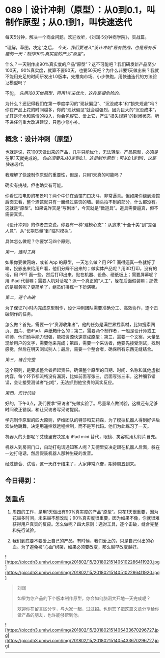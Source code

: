 # 089｜设计冲刺（原型）：从0到0.1，叫制作原型；从0.1到1，叫快速迭代

每天5分钟，解决一个商业问题。欢迎收听，《刘润·5分钟商学院》，实战篇。

“理解，草图，决定”之后， *今天，我们要进入“设计冲刺”最有挑战，也是最有乐趣的一天：制作90%真实度的产品“原型”。*

什么？一天制作出90%真实度的产品“原型”？这不可能吧？我们研发新产品至少100天，90%真实度，就算不要90天，也要50天吧？为什么非要1天做出来？我就不能用充足的时间研发出1.0版本，先推向市场、小步快跑，用快速迭代的方法验证模型吗？

不能。 *先用100天做原型，再用1年来优化，这样是很危险的。*

为什么？还记得我们在第一季度学习的“现状偏见”、“沉没成本”和“损失规避”吗？你在产品上花的时间越多，你的“现状偏见”就会越强烈，因为巨大的“沉没成本”，尤其是汗水和感情的投入，你会包容它、爱上它，产生“损失规避”的封闭状态，听不进任何重大改进建议，只愿小修小补。

## 概念：设计冲刺（原型）

也就是说，花100天做出来的产品，几乎只能优化，无法转型。产品原型，必须是在第1天就完成的。 *你必须要先从0走到0.1，这是制作原型；再从0.1走到1，这是快速迭代。*

我理解了快速制作原型的重要性，但是，只用1天真的可能吗？

确实有挑战，但也确实有可能。

你看过拍电影的布景吗？两个牛仔在酒馆门口决斗，非常逼真。但如果你绕到酒馆后面去看，整个酒馆就只有一面经过装饰的墙。镜头拍不到的部分，什么都没有。这就是“原型”。如果说昨天是“写剧本”，今天就是“做道具”。道具需要逼真，但不需要真实。

《设计冲刺》的作者杰克说，你要有一种“建模心态”：从追求“十全十美”到“差强人意”，从“长期质量”到“临时模拟”。

具体怎么做呢？你要学习四个原则。

 *第一，选对工具*

如果你要做网站，或者 App 的原型，一天怎么做？用 PPT 画得逼真一些就好了嘛，投影出来给用户看，他们分辨不出来的；做实体产品呢？用3D打印，没有的话，用 PPT 画一些，然后打印出来，贴在机器、设备、硬纸板上；需要屏幕呢？用 iPad 代替嘛；需要人机对话呢？派一个真正的“人工”，躲在后面假装嘛；那做的是服务呢？更简单了，组员们排练一下扮演嘛。

 *第二，逐个击破*

为了保证7小时内完成原型制作，设计冲刺团队需要准确分工、高效协作，逐个击破制作的任务。

怎么做？首先，需要一个“资源收集者”，他的任务是满世界找素材，比如搜索网页、图片、借iPad、弄纸箱什么的；第二，需要两个制作者，一般是设计师或工程师，他们动手能力很强，能把资源快速搭成原型；第三，需要一个文案，大量呈现给用户的文字，需要他来完成；第四，需要一个采访者，他要先接受测试，找到感觉，然后在明天测试别人；最后，需要一个整合者，确保所有东西无缝结合。

 *第三，缝合完整*

这个原则，是要求整合者担起责任，确保整个原型的日期、时间、名称和其他虚拟内容，每个环节都流畅没有漏洞，比如前面写张三，后面写张三丰，这种细节错误，会让接受测试者“出戏”，无法抓到他宝贵的真实反应。

 *第四，先行试验*

好的，下午3点，我们要拿“采访者”先做实验了。尽量早点做试验，这样还有足够时间改正错误，和让采访者写采访提纲。

学完制作原型的四大原则，萨维团队的特莎和艾莉森，为了模拟机器人得到好评后欢快地跳舞，决定用遥控器远程控制，而不是写代码。他们为此练习了一天。

机器人的头部呢？艾德里安决定用 iPad mini 替代，眼镜、笑容就用幻灯片冒充。

机器人到房间门口，自动打电话通知客人呢？艾德里安决定跟在机器人后面，躲在一边打电话，然后假装机器人那种生硬的发音。

经过缝合、试验，这一天终于结束了，大家非常兴奋，期待周五到来。

## 今日得到：

## 划重点

1. 周四的工作，是用1天做出有90%真实度的产品“原型”。只花1天很重要，因为花越多时间，未来越不想改动；90%真实度很重要，因为如果不像，你就很难获得用户真实的反应。怎么做呢？四大原则：选对工具，逐个击破，缝合完整和先行试验。

2. 我们到底要不要爱上自己的产品。有时候，我们爱上的，只是自己付出的心血。为了避免被“心血”绑架，如果必须要改变，那么越早改变越好。

![https://piccdn3.umiwi.com/img/201802/15/201802151405102286411920.jpg](https://piccdn3.umiwi.com/img/201802/15/201802151405102286411920.jpg)

> 刘润
> 
> 如果为你产品的下个版本制作原型，你会如何脑洞大开地一天完成呢？
> 
> 欢迎你在留言区分享，与大家一起，过过招。也别忘了把这篇文章分享给你做产品的朋友，也许能够帮到他。

![https://piccdn3.umiwi.com/img/201802/15/201802151405433670296727.jpg](https://piccdn3.umiwi.com/img/201802/15/201802151405433670296727.jpg)

---
